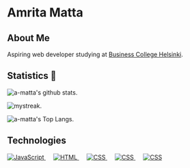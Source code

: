 # Amrita Matta

## About Me

Aspiring web developer studying at [Business College Helsinki](https://en.bc.fi).


## Statistics 🚀

![a-matta's github stats](https://github-readme-stats.vercel.app/api?username=a-matta&show_icons=true&theme=tokyonight). 

<img src="https://github-readme-streak-stats.herokuapp.com/?user=a-matta&theme=tokyonight" alt="mystreak"/>. 


![a-matta's Top Langs](https://github-readme-stats.vercel.app/api/top-langs/?username=a-matta&theme=tokyonight&layout=compact). 


## Technologies

<p align="left">
  <a href="https://developer.mozilla.org/en-US/docs/Web/JavaScript" target="_blank">
    <img alt="JavaScript" src="https://img.shields.io/badge/JavaScript%20-%23F7DF1E.svg?logo=javascript&logoColor=black">
  </a>
  &emsp;
  <a href="https://www.w3.org/html/" target="_blank">
    <img alt="HTML" src="https://img.shields.io/badge/HTML5%20-%23E34F26.svg?logo=html5&logoColor=white">
  </a>
  &emsp;
  <a href="https://www.w3schools.com/css/" target="_blank">
    <img alt="CSS" src="https://img.shields.io/badge/CSS%20-%231572B6.svg?logo=css3&logoColor=white">
  </a>
  &emsp;
  <a href="https://www.w3schools.com/css/" target="_blank">
    <img alt="CSS" src="https://img.shields.io/badge/-Node.js-05122A?style=flat&logo=node.js">
  </a>
  &emsp;
  <a href="https://www.w3schools.com/css/" target="_blank">
    <img alt="CSS" src="https://img.shields.io/badge/-ReactJs-61DAFB?style=flat&logo=react&logoColor=black">
  </a>
</p>
